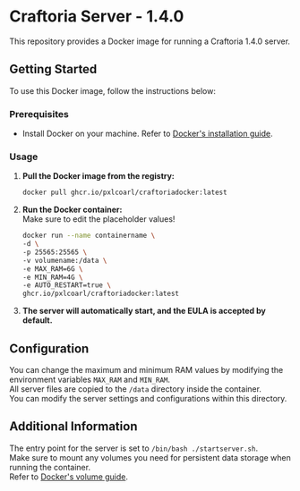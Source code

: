 # Craftoria Server - 1.4.0

This repository provides a Docker image for running a Craftoria 1.4.0 server.

## Getting Started

To use this Docker image, follow the instructions below:

### Prerequisites

- Install Docker on your machine. Refer to [Docker's installation guide](https://docs.docker.com/get-docker/).
  
### Usage

1. **Pull the Docker image from the registry:**
   ```bash
   docker pull ghcr.io/pxlcoarl/craftoriadocker:latest
   ```
2. **Run the Docker container:**   
   Make sure to edit the placeholder values!
   ```bash
   docker run --name containername \
   -d \
   -p 25565:25565 \
   -v volumename:/data \
   -e MAX_RAM=6G \
   -e MIN_RAM=4G \
   -e AUTO_RESTART=true \
   ghcr.io/pxlcoarl/craftoriadocker:latest
   ```
3. **The server will automatically start, and the EULA is accepted by default.**

## Configuration

You can change the maximum and minimum RAM values by modifying the environment variables `MAX_RAM` and `MIN_RAM`.    
All server files are copied to the `/data` directory inside the container.  
You can modify the server settings and configurations within this directory.

## Additional Information

The entry point for the server is set to `/bin/bash ./startserver.sh`.  
Make sure to mount any volumes you need for persistent data storage when running the container.   
Refer to [Docker's volume guide](https://docs.docker.com/engine/storage/volumes/#create-and-manage-volumes).